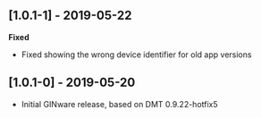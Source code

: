 ## [1.0.1-1] - 2019-05-22
**Fixed**
- Fixed showing the wrong device identifier for old app versions

## [1.0.1-0] - 2019-05-20
- Initial GINware release, based on DMT 0.9.22-hotfix5